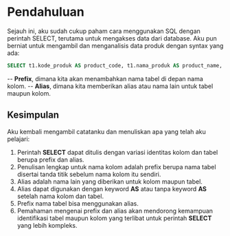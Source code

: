 # Pendahuluan
Sejauh ini, aku sudah cukup paham cara menggunakan SQL dengan perintah SELECT, terutama untuk mengakses data dari database. Aku pun berniat untuk mengambil dan menganalisis data produk dengan syntax yang ada:

```sql
SELECT t1.kode_produk AS product_code, t1.nama_produk AS product_name, t1.harga AS price FROM ms_produk AS t1;
``` 

-- **Prefix**, dimana kita akan menambahkan nama tabel di depan nama kolom.
-- **Alias**, dimana kita memberikan alias atau nama lain untuk tabel maupun kolom.


## Kesimpulan
Aku kembali mengambil catatanku dan menuliskan apa yang telah aku pelajari:

1. Perintah **SELECT** dapat ditulis dengan variasi identitas kolom dan tabel berupa prefix dan alias.
2. Penulisan lengkap untuk nama kolom adalah prefix berupa nama tabel disertai tanda titik sebelum nama kolom itu sendiri.
3. Alias adalah nama lain yang diberikan untuk kolom maupun tabel.
4. Alias dapat digunakan dengan keyword **AS** atau tanpa keyword **AS** setelah nama kolom dan tabel.
5. Prefix nama tabel bisa menggunakan alias.
6. Pemahaman mengenai prefix dan alias akan mendorong kemampuan identifikasi tabel maupun kolom yang terlibat untuk perintah **SELECT** yang lebih kompleks.
